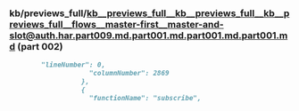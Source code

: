 ### kb/previews_full/kb__previews_full__kb__previews_full__kb__previews_full__flows__master-first__master-and-slot@auth.har.part009.md.part001.md.part001.md.part001.md (part 002)

```md
        "lineNumber": 0,
                    "columnNumber": 2869
                  },
                  {
                    "functionName": "subscribe",

```

```
